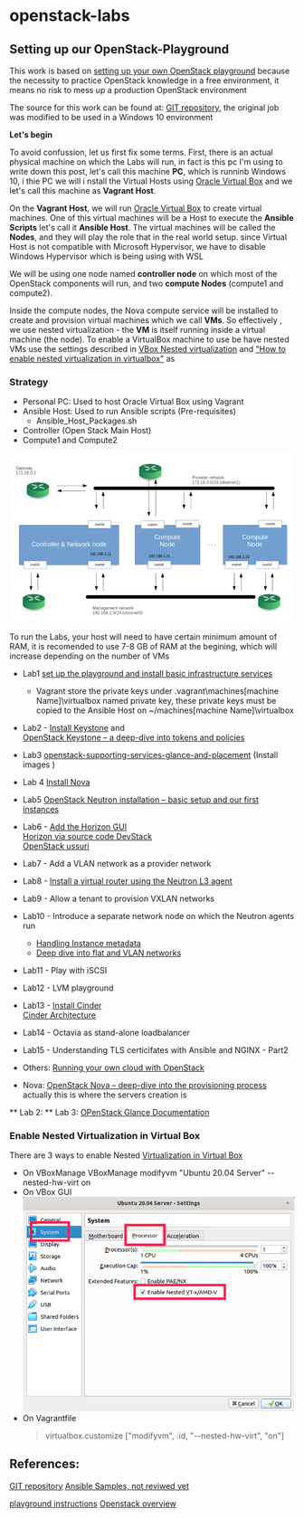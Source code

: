 # openstack-labs
## Setting up our OpenStack-Playground

This work is based on [setting up your own OpenStack playground](https://leftasexercise.com/2020/01/27/setting-up-our-openstack-playground/) because the necessity to practice OpenStack knowledge in a free environment, it means no risk to mess up a production OpenStack environment

The source for this work can be found at: [GIT repository](https://github.com/christianb93/openstack-labs), the original job was modified to be used in a Windows 10 environment

**Let's begin**  

To avoid confussion, let us first fix some terms. First, there is an actual physical machine on which the Labs will run, in fact is this pc I'm using to write down this post, let's call this machine **PC**, which is runninb Windows 10, i thie PC we will i nstall the Virtual Hosts using [Oracle Virtual Box](https://www.virtualbox.org/) and we let's call this machine as **Vagrant Host**.

On the **Vagrant Host**, we will run [Oracle Virtual Box](https://www.virtualbox.org/) to create virtual machines. One of this virtual machines will be a Host to execute the **Ansible Scripts** let's call it **Ansible Host**. The virtual machines will be called the **Nodes**,  and they will play the role that in the real world setup. since Virtual Host is not compatible with Microsoft Hypervisor, we have to disable Windows Hypervisor which is being using with WSL

We will be using one node named **controller node** on which most of the OpenStack components will run, and two **compute Nodes** (compute1 and compute2).

Inside the compute nodes, the Nova compute service will be installed to create and provision virtual machines which we call **VMs**. So effectively , we use nested virtualization - the **VM** is itself running inside a virtual machine (the node). To enable a VirtualBox machine to use be have nested VMs use the settings described in [VBox Nested virtualization](https://docs.oracle.com/en/virtualization/virtualbox/6.0/admin/nested-virt.html) and  ["How to enable nested virtualization in virtualbox"](https://ostechnix.com/how-to-enable-nested-virtualization-in-virtualbox/) as

### Strategy
* Personal PC: Used to host Oracle Virtual Box using Vagrant
* Ansible Host: Used to run Ansible scripts (Pre-requisites)
  * Ansible_Host_Packages.sh
* Controller (Open Stack Main Host)
* Compute1 and Compute2


![Network and Nodes plan](./OpenStack-Personal-cloud.png)

  To run the Labs, your host will need to have certain minimum amount of RAM, it is recomended to use 7-8 GB of RAM at the begining, which will increase depending on the number of VMs
* Lab1 [set up the playground and install basic infrastructure services](https://leftasexercise.com/2020/01/27/setting-up-our-openstack-playground/)
  * Vagrant store the private keys under .vagrant\machines\[machine Name]\virtualbox named private key, these private keys must be copied to the Ansible Host on ~/machines\[machine Name]\virtualbox


* Lab2 - [Install Keystone](https://leftasexercise.com/2020/02/03/openstack-keystone-installation-and-overview/) and   
[OpenStack Keystone – a deep-dive into tokens and policies](https://leftasexercise.com/2020/02/07/openstack-keystone-a-deep-dive-into-tokens-and-policies/)
* Lab3 [openstack-supporting-services-glance-and-placement](https://leftasexercise.com/2020/02/10/) (Install images  )
* Lab 4 [Install Nova](https://leftasexercise.com/2020/02/14/openstack-nova-installation-and-overview/)
* Lab5 [OpenStack Neutron installation – basic setup and our first instances](https://leftasexercise.com/2020/02/24/openstack-neutron-installation-basic-setup-and-our-first-instances/)
* Lab6 - [Add the Horizon GUI](https://docs.openstack.org/horizon/latest/install/install-ubuntu.html)  
  [Horizon via source code DevStack](https://docs.openstack.org/horizon/latest/contributor/quickstart.html#quickstart)  
  [OpenStack ussuri](https://www.server-world.info/en/note?os=Ubuntu_20.04&p=openstack_ussuri&f=15)
* Lab7 - Add a VLAN network as a provider network
* Lab8 - [Install a virtual router using the Neutron L3 agent](https://leftasexercise.com/2020/03/16/building-virtual-routers-with-openstack/)
* Lab9 - Allow a tenant to provision VXLAN networks
* Lab10 - Introduce a separate network node on which the Neutron agents run
  * [Handling Instance metadata](https://leftasexercise.com/2020/03/30/openstack-neutron-handling-instance-metadata/)  
  * [Deep dive into flat and VLAN networks](https://leftasexercise.com/2020/02/)
* Lab11 - Play with iSCSI
* Lab12 - LVM playground
* Lab13 - [Install Cinder](https://leftasexercise.com/2020/04/)  
          [Cinder Architecture](https://leftasexercise.com/2020/04/20/openstack-cinder-architecture-and-installation/)

* Lab14 - Octavia as stand-alone loadbalancer
* Lab15 - Understanding TLS certicifates with Ansible and NGINX - Part2


* Others: [Running your own cloud with OpenStack](https://leftasexercise.com/2020/01/20/q-running-your-own-cloud-with-openstack-overview/)
* Nova: [OpenStack Nova – deep-dive into the provisioning process](https://leftasexercise.com/2020/02/17/openstack-nova-deep-dive-into-the-provisioning-process/) actually this is where the servers creation is


 ** Lab 2:
 ** Lab 3: [OPenStack Glance Documentation](https://docs.openstack.org/glance/latest/)

 ### Enable Nested Virtualization in Virtual Box
There are 3 ways to enable Nested [Virtualization in Virtual Box](https://ostechnix.com/how-to-enable-nested-virtualization-in-virtualbox/)

- On VBoxManage
  VBoxManage modifyvm "Ubuntu 20.04 Server" --nested-hw-virt on
- On VBox GUI
  ![Enable Virtualization in VBox GUI](Enable-nested-virtualization-in-virtualbox-manager.png)
- On Vagrantfile
  > virtualbox.customize ["modifyvm", :id, "--nested-hw-virt", "on"]



## References:
[GIT repository](https://github.com/christianb93/openstack-labs)
[Ansible Samples, not reviwed yet](https://github.com/christianb93/ansible-samples)

[playground instructions](https://leftasexercise.com/2020/01/27/setting-up-our-openstack-playground/)
[Openstack overview ](https://leftasexercise.com/2020/01/20/q-running-your-own-cloud-with-openstack-overview/)

